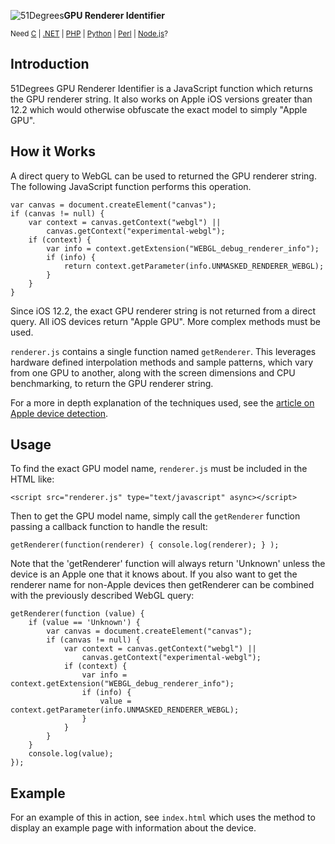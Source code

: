 ![51Degrees](https://51degrees.com/DesktopModules/FiftyOne/Distributor/Logo.ashx?utm_source=github&utm_medium=repository&utm_content=home&utm_campaign=gpu-hash "THE Fastest and Most Accurate Device Detection")**GPU Renderer Identifier**

<sup>Need [C](https://github.com/51Degrees/Device-Detection "THE Fastest and most Accurate device detection for C") | [.NET](https://github.com/51Degrees/.NET-Device-Detection "THE Fastest and most Accurate device detection for .NET") | [PHP](https://github.com/51Degrees/Device-Detection) | [Python](https://github.com/51Degrees/Device-Detection "THE Fastest and most Accurate device detection for Python") | [Perl](https://github.com/51Degrees/Device-Detection "THE Fastest and most Accurate device detection for Perl") | [Node.js](https://github.com/51Degrees/Device-Detection "THE Fastest and most Accurate device detection for Node.js")?</sup>

## Introduction
51Degrees GPU Renderer Identifier is a JavaScript function which returns the GPU renderer string. It also works on Apple iOS versions greater than 12.2 which would otherwise obfuscate the exact model to simply "Apple GPU".

## How it Works
A direct query to WebGL can be used to returned the GPU renderer string. The following JavaScript function performs this operation.
```
var canvas = document.createElement("canvas");
if (canvas != null) {
    var context = canvas.getContext("webgl") ||
        canvas.getContext("experimental-webgl");
    if (context) {
        var info = context.getExtension("WEBGL_debug_renderer_info");
        if (info) {
            return context.getParameter(info.UNMASKED_RENDERER_WEBGL);
        }
    }
}
```
Since iOS 12.2, the exact GPU renderer string is not returned from a direct query. All iOS devices return "Apple GPU". More complex methods must be used.

`renderer.js` contains a single function named `getRenderer`. This leverages hardware defined interpolation methods and sample patterns, which vary from one GPU to another, along with the screen dimensions and CPU benchmarking, to return the GPU renderer string.

For a more in depth explanation of the techniques used, see the [article on Apple device detection](https://51degrees.com/blog/51degrees-releases-new-technique-to-identify-apple-devices-using-ios-122-or-higher).

## Usage
To find the exact GPU model name, `renderer.js` must be included in the HTML like:
```
<script src="renderer.js" type="text/javascript" async></script>
```
Then to get the GPU model name, simply call the `getRenderer` function passing a callback function to handle the result:
```
getRenderer(function(renderer) { console.log(renderer); } );
```

Note that the 'getRenderer' function will always return 'Unknown' unless the device is an Apple one that it knows about.
If you also want to get the renderer name for non-Apple devices then getRenderer can be combined with the previously described WebGL query:

```
getRenderer(function (value) {
    if (value == 'Unknown') {
        var canvas = document.createElement("canvas");
        if (canvas != null) {
            var context = canvas.getContext("webgl") ||
                canvas.getContext("experimental-webgl");
            if (context) {
                var info = context.getExtension("WEBGL_debug_renderer_info");
                if (info) {
                    value = context.getParameter(info.UNMASKED_RENDERER_WEBGL);
                }
            }
        }
    }                
    console.log(value);
});
```

## Example
For an example of this in action, see `index.html` which uses the method to display an example page with information about the device.